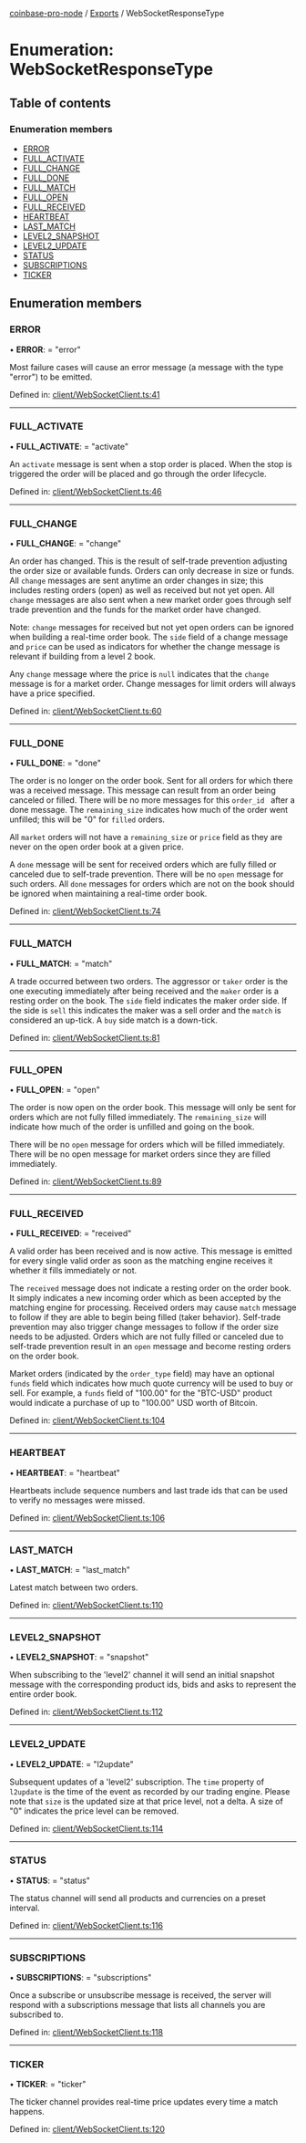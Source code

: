 [coinbase-pro-node](../README.md) / [Exports](../modules.md) / WebSocketResponseType

# Enumeration: WebSocketResponseType

## Table of contents

### Enumeration members

- [ERROR](websocketresponsetype.md#error)
- [FULL\_ACTIVATE](websocketresponsetype.md#full_activate)
- [FULL\_CHANGE](websocketresponsetype.md#full_change)
- [FULL\_DONE](websocketresponsetype.md#full_done)
- [FULL\_MATCH](websocketresponsetype.md#full_match)
- [FULL\_OPEN](websocketresponsetype.md#full_open)
- [FULL\_RECEIVED](websocketresponsetype.md#full_received)
- [HEARTBEAT](websocketresponsetype.md#heartbeat)
- [LAST\_MATCH](websocketresponsetype.md#last_match)
- [LEVEL2\_SNAPSHOT](websocketresponsetype.md#level2_snapshot)
- [LEVEL2\_UPDATE](websocketresponsetype.md#level2_update)
- [STATUS](websocketresponsetype.md#status)
- [SUBSCRIPTIONS](websocketresponsetype.md#subscriptions)
- [TICKER](websocketresponsetype.md#ticker)

## Enumeration members

### ERROR

• **ERROR**: = "error"

Most failure cases will cause an error message (a message with the type "error") to be emitted.

Defined in: [client/WebSocketClient.ts:41](https://github.com/bennycode/coinbase-pro-node/blob/c3d8f7c/src/client/WebSocketClient.ts#L41)

___

### FULL\_ACTIVATE

• **FULL\_ACTIVATE**: = "activate"

An `activate` message is sent when a stop order is placed. When the stop is triggered the order will be placed and
go through the order lifecycle.

Defined in: [client/WebSocketClient.ts:46](https://github.com/bennycode/coinbase-pro-node/blob/c3d8f7c/src/client/WebSocketClient.ts#L46)

___

### FULL\_CHANGE

• **FULL\_CHANGE**: = "change"

An order has changed. This is the result of self-trade prevention adjusting the order size or available funds.
Orders can only decrease in size or funds. All `change` messages are sent anytime an order changes in size; this
includes resting orders (open) as well as received but not yet open. All `change` messages are also sent when a
new market order goes through self trade prevention and the funds for the market order have changed.

Note: `change` messages for received but not yet open orders can be ignored when building a real-time order book.
The `side` field of a change message and `price` can be used as indicators for whether the change message is
relevant if building from a level 2 book.

Any `change` message where the price is `null` indicates that the `change` message is for a market order. Change
messages for limit orders will always have a price specified.

Defined in: [client/WebSocketClient.ts:60](https://github.com/bennycode/coinbase-pro-node/blob/c3d8f7c/src/client/WebSocketClient.ts#L60)

___

### FULL\_DONE

• **FULL\_DONE**: = "done"

The order is no longer on the order book. Sent for all orders for which there was a received message. This message
can result from an order being canceled or filled. There will be no more messages for this `order_id ` after a
done message. The `remaining_size` indicates how much of the order went unfilled; this will be "0" for `filled`
orders.

All `market` orders will not have a `remaining_size` or `price` field as they are never on the open order book at
a given price.

A `done` message will be sent for received orders which are fully filled or canceled due to self-trade prevention.
There will be no `open` message for such orders. All `done` messages for orders which are not on the book should
be ignored when maintaining a real-time order book.

Defined in: [client/WebSocketClient.ts:74](https://github.com/bennycode/coinbase-pro-node/blob/c3d8f7c/src/client/WebSocketClient.ts#L74)

___

### FULL\_MATCH

• **FULL\_MATCH**: = "match"

A trade occurred between two orders. The aggressor or `taker` order is the one executing immediately after being
received and the `maker` order is a resting order on the book. The `side` field indicates the maker order side. If
the side is `sell` this indicates the maker was a sell order and the `match` is considered an up-tick. A `buy`
side match is a down-tick.

Defined in: [client/WebSocketClient.ts:81](https://github.com/bennycode/coinbase-pro-node/blob/c3d8f7c/src/client/WebSocketClient.ts#L81)

___

### FULL\_OPEN

• **FULL\_OPEN**: = "open"

The order is now open on the order book. This message will only be sent for orders which are not fully filled
immediately. The `remaining_size` will indicate how much of the order is unfilled and going on the book.

There will be no `open` message for orders which will be filled immediately. There will be no open message for
market orders since they are filled immediately.

Defined in: [client/WebSocketClient.ts:89](https://github.com/bennycode/coinbase-pro-node/blob/c3d8f7c/src/client/WebSocketClient.ts#L89)

___

### FULL\_RECEIVED

• **FULL\_RECEIVED**: = "received"

A valid order has been received and is now active. This message is emitted for every single valid order as soon as
the matching engine receives it whether it fills immediately or not.

The `received` message does not indicate a resting order on the order book. It simply indicates a new incoming
order which as been accepted by the matching engine for processing. Received orders may cause `match` message to
follow if they are able to begin being filled (taker behavior). Self-trade prevention may also trigger change
messages to follow if the order size needs to be adjusted. Orders which are not fully filled or canceled due to
self-trade prevention result in an `open` message and become resting orders on the order book.

Market orders (indicated by the `order_type` field) may have an optional `funds` field which indicates how much
quote currency will be used to buy or sell. For example, a `funds` field of "100.00" for the "BTC-USD" product
would indicate a purchase of up to "100.00" USD worth of Bitcoin.

Defined in: [client/WebSocketClient.ts:104](https://github.com/bennycode/coinbase-pro-node/blob/c3d8f7c/src/client/WebSocketClient.ts#L104)

___

### HEARTBEAT

• **HEARTBEAT**: = "heartbeat"

Heartbeats include sequence numbers and last trade ids that can be used to verify no messages were missed.

Defined in: [client/WebSocketClient.ts:106](https://github.com/bennycode/coinbase-pro-node/blob/c3d8f7c/src/client/WebSocketClient.ts#L106)

___

### LAST\_MATCH

• **LAST\_MATCH**: = "last\_match"

Latest match between two orders.

Defined in: [client/WebSocketClient.ts:110](https://github.com/bennycode/coinbase-pro-node/blob/c3d8f7c/src/client/WebSocketClient.ts#L110)

___

### LEVEL2\_SNAPSHOT

• **LEVEL2\_SNAPSHOT**: = "snapshot"

When subscribing to the 'level2' channel it will send an initial snapshot message with the corresponding product ids, bids and asks to represent the entire order book.

Defined in: [client/WebSocketClient.ts:112](https://github.com/bennycode/coinbase-pro-node/blob/c3d8f7c/src/client/WebSocketClient.ts#L112)

___

### LEVEL2\_UPDATE

• **LEVEL2\_UPDATE**: = "l2update"

Subsequent updates of a 'level2' subscription. The `time` property of `l2update` is the time of the event as recorded by our trading engine. Please note that `size` is the updated size at that price level, not a delta. A size of "0" indicates the price level can be removed.

Defined in: [client/WebSocketClient.ts:114](https://github.com/bennycode/coinbase-pro-node/blob/c3d8f7c/src/client/WebSocketClient.ts#L114)

___

### STATUS

• **STATUS**: = "status"

The status channel will send all products and currencies on a preset interval.

Defined in: [client/WebSocketClient.ts:116](https://github.com/bennycode/coinbase-pro-node/blob/c3d8f7c/src/client/WebSocketClient.ts#L116)

___

### SUBSCRIPTIONS

• **SUBSCRIPTIONS**: = "subscriptions"

Once a subscribe or unsubscribe message is received, the server will respond with a subscriptions message that lists all channels you are subscribed to.

Defined in: [client/WebSocketClient.ts:118](https://github.com/bennycode/coinbase-pro-node/blob/c3d8f7c/src/client/WebSocketClient.ts#L118)

___

### TICKER

• **TICKER**: = "ticker"

The ticker channel provides real-time price updates every time a match happens.

Defined in: [client/WebSocketClient.ts:120](https://github.com/bennycode/coinbase-pro-node/blob/c3d8f7c/src/client/WebSocketClient.ts#L120)

